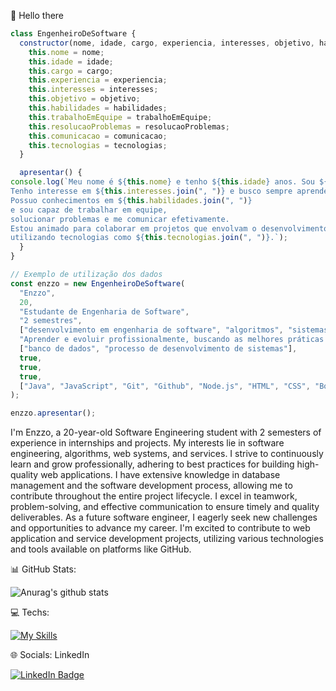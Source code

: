 👋 Hello there
```javascript
class EngenheiroDeSoftware {
  constructor(nome, idade, cargo, experiencia, interesses, objetivo, habilidades, trabalhoEmEquipe, resolucaoProblemas, comunicacao, tecnologias) {
    this.nome = nome;
    this.idade = idade;
    this.cargo = cargo;
    this.experiencia = experiencia;
    this.interesses = interesses;
    this.objetivo = objetivo;
    this.habilidades = habilidades;
    this.trabalhoEmEquipe = trabalhoEmEquipe;
    this.resolucaoProblemas = resolucaoProblemas;
    this.comunicacao = comunicacao;
    this.tecnologias = tecnologias;
  }

  apresentar() {
console.log(`Meu nome é ${this.nome} e tenho ${this.idade} anos. Sou ${this.cargo} com ${this.experiencia} de experiência.
Tenho interesse em ${this.interesses.join(", ")} e busco sempre aprender e evoluir profissionalmente.
Possuo conhecimentos em ${this.habilidades.join(", ")} 
e sou capaz de trabalhar em equipe, 
solucionar problemas e me comunicar efetivamente.
Estou animado para colaborar em projetos que envolvam o desenvolvimento de aplicações web e serviços,
utilizando tecnologias como ${this.tecnologias.join(", ")}.`);
  }
}

// Exemplo de utilização dos dados
const enzzo = new EngenheiroDeSoftware(
  "Enzzo",
  20,
  "Estudante de Engenharia de Software",
  "2 semestres",
  ["desenvolvimento em engenharia de software", "algoritmos", "sistemas web", "serviços"],
  "Aprender e evoluir profissionalmente, buscando as melhores práticas para a construção de aplicações web de alta qualidade.",
  ["banco de dados", "processo de desenvolvimento de sistemas"],
  true,
  true,
  true,
  ["Java", "JavaScript", "Git", "Github", "Node.js", "HTML", "CSS", "Bootstrap", "MySQL", "APIs"]
);

enzzo.apresentar();

```

I'm Enzzo, a 20-year-old Software Engineering student with 2 semesters of experience in internships and projects. My interests lie in software engineering, algorithms, web systems, and services. I strive to continuously learn and grow professionally, adhering to best practices for building high-quality web applications. I have extensive knowledge in database management and the software development process, allowing me to contribute throughout the entire project lifecycle. I excel in teamwork, problem-solving, and effective communication to ensure timely and quality deliverables. As a future software engineer, I eagerly seek new challenges and opportunities to advance my career. I'm excited to contribute to web application and service development projects, utilizing various technologies and tools available on platforms like GitHub.

📊 GitHub Stats:


![Anurag's github stats](https://github-readme-stats.vercel.app/api?username=ebertoncello12)



💻 Techs: 

 [![My Skills](https://skillicons.dev/icons?i=js,java,nodejs,bootstrap,jquery,mysql)](https://skillicons.dev)


 🌐 Socials:
 LinkedIn


 <a href="https://www.linkedin.com/in/enzzo-ferrari-099138238/">
    <img src="https://img.shields.io/badge/LinkedIn-blue?style=for-the-badge&logo=linkedin&logoColor=white" alt="LinkedIn Badge"/>
  </a>






